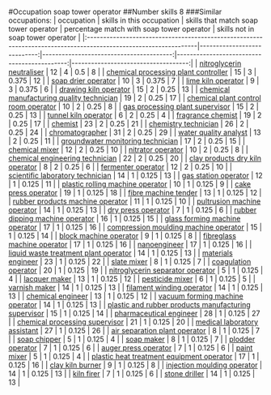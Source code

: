 #Occupation soap tower operator
##Number skills 8
###Similar occupations:
| occupation                                                                                                      |   skills in this occupation |   skills that match soap tower operator |   percentage match with soap tower operator |   skills not in soap tower operator |
|:----------------------------------------------------------------------------------------------------------------|----------------------------:|----------------------------------------:|--------------------------------------------:|------------------------------------:|
| [nitroglycerin neutraliser](nitroglycerin_neutraliser.md)                                                       |                          12 |                                       4 |                                       0.5   |                                   8 |
| [chemical processing plant controller](chemical_processing_plant_controller.md)                                 |                          15 |                                       3 |                                       0.375 |                                  12 |
| [soap drier operator](soap_drier_operator.md)                                                                   |                          10 |                                       3 |                                       0.375 |                                   7 |
| [lime kiln operator](lime_kiln_operator.md)                                                                     |                           9 |                                       3 |                                       0.375 |                                   6 |
| [drawing kiln operator](drawing_kiln_operator.md)                                                               |                          15 |                                       2 |                                       0.25  |                                  13 |
| [chemical manufacturing quality technician](chemical_manufacturing_quality_technician.md)                       |                          19 |                                       2 |                                       0.25  |                                  17 |
| [chemical plant control room operator](chemical_plant_control_room_operator.md)                                 |                          10 |                                       2 |                                       0.25  |                                   8 |
| [gas processing plant supervisor](gas_processing_plant_supervisor.md)                                           |                          15 |                                       2 |                                       0.25  |                                  13 |
| [tunnel kiln operator](tunnel_kiln_operator.md)                                                                 |                           6 |                                       2 |                                       0.25  |                                   4 |
| [fragrance chemist](fragrance_chemist.md)                                                                       |                          19 |                                       2 |                                       0.25  |                                  17 |
| [chemist](chemist.md)                                                                                           |                          23 |                                       2 |                                       0.25  |                                  21 |
| [chemistry technician](chemistry_technician.md)                                                                 |                          26 |                                       2 |                                       0.25  |                                  24 |
| [chromatographer](chromatographer.md)                                                                           |                          31 |                                       2 |                                       0.25  |                                  29 |
| [water quality analyst](water_quality_analyst.md)                                                               |                          13 |                                       2 |                                       0.25  |                                  11 |
| [groundwater monitoring technician](groundwater_monitoring_technician.md)                                       |                          17 |                                       2 |                                       0.25  |                                  15 |
| [chemical mixer](chemical_mixer.md)                                                                             |                          12 |                                       2 |                                       0.25  |                                  10 |
| [nitrator operator](nitrator_operator.md)                                                                       |                          10 |                                       2 |                                       0.25  |                                   8 |
| [chemical engineering technician](chemical_engineering_technician.md)                                           |                          22 |                                       2 |                                       0.25  |                                  20 |
| [clay products dry kiln operator](clay_products_dry_kiln_operator.md)                                           |                           8 |                                       2 |                                       0.25  |                                   6 |
| [fermenter operator](fermenter_operator.md)                                                                     |                          12 |                                       2 |                                       0.25  |                                  10 |
| [scientific laboratory technician](scientific_laboratory_technician.md)                                         |                          14 |                                       1 |                                       0.125 |                                  13 |
| [gas station operator](gas_station_operator.md)                                                                 |                          12 |                                       1 |                                       0.125 |                                  11 |
| [plastic rolling machine operator](plastic_rolling_machine_operator.md)                                         |                          10 |                                       1 |                                       0.125 |                                   9 |
| [cake press operator](cake_press_operator.md)                                                                   |                          19 |                                       1 |                                       0.125 |                                  18 |
| [fibre machine tender](fibre_machine_tender.md)                                                                 |                          13 |                                       1 |                                       0.125 |                                  12 |
| [rubber products machine operator](rubber_products_machine_operator.md)                                         |                          11 |                                       1 |                                       0.125 |                                  10 |
| [pultrusion machine operator](pultrusion_machine_operator.md)                                                   |                          14 |                                       1 |                                       0.125 |                                  13 |
| [dry press operator](dry_press_operator.md)                                                                     |                           7 |                                       1 |                                       0.125 |                                   6 |
| [rubber dipping machine operator](rubber_dipping_machine_operator.md)                                           |                          16 |                                       1 |                                       0.125 |                                  15 |
| [glass forming machine operator](glass_forming_machine_operator.md)                                             |                          17 |                                       1 |                                       0.125 |                                  16 |
| [compression moulding machine operator](compression_moulding_machine_operator.md)                               |                          15 |                                       1 |                                       0.125 |                                  14 |
| [block machine operator](block_machine_operator.md)                                                             |                           9 |                                       1 |                                       0.125 |                                   8 |
| [fibreglass machine operator](fibreglass_machine_operator.md)                                                   |                          17 |                                       1 |                                       0.125 |                                  16 |
| [nanoengineer](nanoengineer.md)                                                                                 |                          17 |                                       1 |                                       0.125 |                                  16 |
| [liquid waste treatment plant operator](liquid_waste_treatment_plant_operator.md)                               |                          14 |                                       1 |                                       0.125 |                                  13 |
| [materials engineer](materials_engineer.md)                                                                     |                          23 |                                       1 |                                       0.125 |                                  22 |
| [slate mixer](slate_mixer.md)                                                                                   |                           8 |                                       1 |                                       0.125 |                                   7 |
| [coagulation operator](coagulation_operator.md)                                                                 |                          20 |                                       1 |                                       0.125 |                                  19 |
| [nitroglycerin separator operator](nitroglycerin_separator_operator.md)                                         |                           5 |                                       1 |                                       0.125 |                                   4 |
| [lacquer maker](lacquer_maker.md)                                                                               |                          13 |                                       1 |                                       0.125 |                                  12 |
| [pesticide mixer](pesticide_mixer.md)                                                                           |                           6 |                                       1 |                                       0.125 |                                   5 |
| [varnish maker](varnish_maker.md)                                                                               |                          14 |                                       1 |                                       0.125 |                                  13 |
| [filament winding operator](filament_winding_operator.md)                                                       |                          14 |                                       1 |                                       0.125 |                                  13 |
| [chemical engineer](chemical_engineer.md)                                                                       |                          13 |                                       1 |                                       0.125 |                                  12 |
| [vacuum forming machine operator](vacuum_forming_machine_operator.md)                                           |                          14 |                                       1 |                                       0.125 |                                  13 |
| [plastic and rubber products manufacturing supervisor](plastic_and_rubber_products_manufacturing_supervisor.md) |                          15 |                                       1 |                                       0.125 |                                  14 |
| [pharmaceutical engineer](pharmaceutical_engineer.md)                                                           |                          28 |                                       1 |                                       0.125 |                                  27 |
| [chemical processing supervisor](chemical_processing_supervisor.md)                                             |                          21 |                                       1 |                                       0.125 |                                  20 |
| [medical laboratory assistant](medical_laboratory_assistant.md)                                                 |                          27 |                                       1 |                                       0.125 |                                  26 |
| [air separation plant operator](air_separation_plant_operator.md)                                               |                           8 |                                       1 |                                       0.125 |                                   7 |
| [soap chipper](soap_chipper.md)                                                                                 |                           5 |                                       1 |                                       0.125 |                                   4 |
| [soap maker](soap_maker.md)                                                                                     |                           8 |                                       1 |                                       0.125 |                                   7 |
| [plodder operator](plodder_operator.md)                                                                         |                           7 |                                       1 |                                       0.125 |                                   6 |
| [auger press operator](auger_press_operator.md)                                                                 |                           7 |                                       1 |                                       0.125 |                                   6 |
| [paint mixer](paint_mixer.md)                                                                                   |                           5 |                                       1 |                                       0.125 |                                   4 |
| [plastic heat treatment equipment operator](plastic_heat_treatment_equipment_operator.md)                       |                          17 |                                       1 |                                       0.125 |                                  16 |
| [clay kiln burner](clay_kiln_burner.md)                                                                         |                           9 |                                       1 |                                       0.125 |                                   8 |
| [injection moulding operator](injection_moulding_operator.md)                                                   |                          14 |                                       1 |                                       0.125 |                                  13 |
| [kiln firer](kiln_firer.md)                                                                                     |                           7 |                                       1 |                                       0.125 |                                   6 |
| [stone driller](stone_driller.md)                                                                               |                          14 |                                       1 |                                       0.125 |                                  13 |
